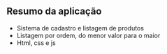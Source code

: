 ## Resumo da aplicação
- Sistema de cadastro e listagem de produtos
- Listagem por ordem, do menor valor para o maior
- Html, css e js
